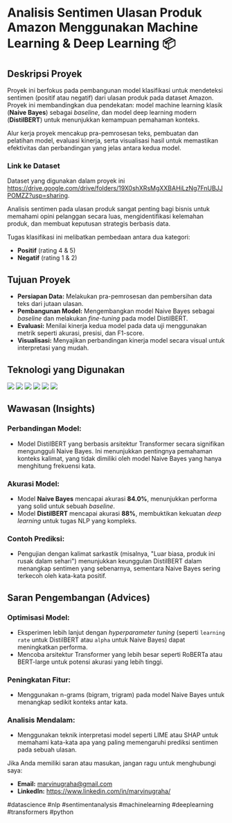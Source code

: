 # Analisis Sentimen Ulasan Produk Amazon Menggunakan Machine Learning & Deep Learning 📦

## Deskripsi Proyek
Proyek ini berfokus pada pembangunan model klasifikasi untuk mendeteksi sentimen (positif atau negatif) dari ulasan produk pada dataset Amazon. Proyek ini membandingkan dua pendekatan: model machine learning klasik (**Naive Bayes**) sebagai *baseline*, dan model deep learning modern (**DistilBERT**) untuk menunjukkan kemampuan pemahaman konteks.

Alur kerja proyek mencakup pra-pemrosesan teks, pembuatan dan pelatihan model, evaluasi kinerja, serta visualisasi hasil untuk memastikan efektivitas dan perbandingan yang jelas antara kedua model.

### Link ke Dataset
Dataset yang digunakan dalam proyek ini https://drive.google.com/drive/folders/19X0shXRsMgXXBAHiLzNg7FnUBJJPOMZZ?usp=sharing.

Analisis sentimen pada ulasan produk sangat penting bagi bisnis untuk memahami opini pelanggan secara luas, mengidentifikasi kelemahan produk, dan membuat keputusan strategis berbasis data.

Tugas klasifikasi ini melibatkan pembedaan antara dua kategori:
- **Positif** (rating 4 & 5)
- **Negatif** (rating 1 & 2)

## Tujuan Proyek
- **Persiapan Data:** Melakukan pra-pemrosesan dan pembersihan data teks dari jutaan ulasan.
- **Pembangunan Model:** Mengembangkan model Naive Bayes sebagai *baseline* dan melakukan *fine-tuning* pada model DistilBERT.
- **Evaluasi:** Menilai kinerja kedua model pada data uji menggunakan metrik seperti akurasi, presisi, dan F1-score.
- **Visualisasi:** Menyajikan perbandingan kinerja model secara visual untuk interpretasi yang mudah.

## Teknologi yang Digunakan
<p align="left">
  <a href="https://www.python.org" target="_blank"><img src="https://img.shields.io/badge/Python-3776AB?style=for-the-badge&logo=python&logoColor=white" /></a>
  <a href="https://pandas.pydata.org/" target="_blank"><img src="https://img.shields.io/badge/Pandas-150458?style=for-the-badge&logo=pandas&logoColor=white" /></a>
  <a href="https://scikit-learn.org/" target="_blank"><img src="https://img.shields.io/badge/Scikit--Learn-F7931E?style=for-the-badge&logo=scikit-learn&logoColor=white" /></a>
  <a href="https://pytorch.org/" target="_blank"><img src="https://img.shields.io/badge/PyTorch-EE4C2C?style=for-the-badge&logo=pytorch&logoColor=white" /></a>
  <a href="https://huggingface.co/" target="_blank"><img src="https://img.shields.io/badge/Hugging%20Face-FFD21E?style=for-the-badge&logo=hugging-face&logoColor=black" /></a>
  <a href="https://git-scm.com/" target="_blank"><img src="https://img.shields.io/badge/Git-F05032?style=for-the-badge&logo=git&logoColor=white" /></a>
</p>

## Wawasan (Insights)
### Perbandingan Model:
- Model DistilBERT yang berbasis arsitektur Transformer secara signifikan mengungguli Naive Bayes. Ini menunjukkan pentingnya pemahaman konteks kalimat, yang tidak dimiliki oleh model Naive Bayes yang hanya menghitung frekuensi kata.

### Akurasi Model:
- Model **Naive Bayes** mencapai akurasi **84.0%**, menunjukkan performa yang solid untuk sebuah *baseline*.
- Model **DistilBERT** mencapai akurasi **88%**, membuktikan kekuatan *deep learning* untuk tugas NLP yang kompleks.

### Contoh Prediksi:
- Pengujian dengan kalimat sarkastik (misalnya, "Luar biasa, produk ini rusak dalam sehari") menunjukkan keunggulan DistilBERT dalam menangkap sentimen yang sebenarnya, sementara Naive Bayes sering terkecoh oleh kata-kata positif.

## Saran Pengembangan (Advices)
### Optimisasi Model:
- Eksperimen lebih lanjut dengan *hyperparameter tuning* (seperti `learning rate` untuk DistilBERT atau `alpha` untuk Naive Bayes) dapat meningkatkan performa.
- Mencoba arsitektur Transformer yang lebih besar seperti RoBERTa atau BERT-large untuk potensi akurasi yang lebih tinggi.

### Peningkatan Fitur:
- Menggunakan n-grams (bigram, trigram) pada model Naive Bayes untuk menangkap sedikit konteks antar kata.

### Analisis Mendalam:
- Menggunakan teknik interpretasi model seperti LIME atau SHAP untuk memahami kata-kata apa yang paling memengaruhi prediksi sentimen pada sebuah ulasan.

Jika Anda memiliki saran atau masukan, jangan ragu untuk menghubungi saya:
- **Email:** marvinugraha@gmail.com
- **LinkedIn:** https://www.linkedin.com/in/marvinugraha/

#datascience #nlp #sentimentanalysis #machinelearning #deeplearning #transformers #python
